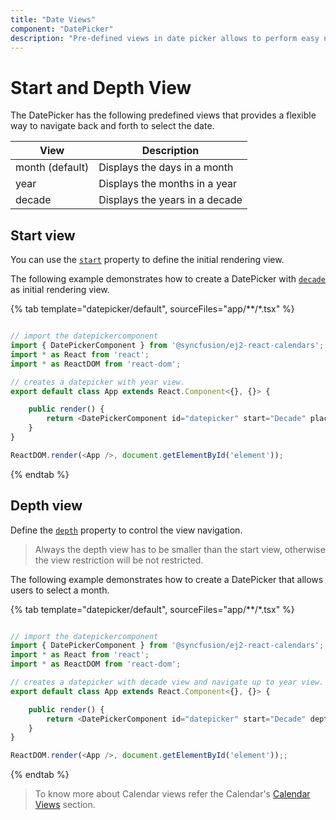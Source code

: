 ```yaml
---
title: "Date Views"
component: "DatePicker"
description: "Pre-defined views in date picker allows to perform easy navigation to select any date."
---
```


# Start and Depth View

The DatePicker has the following predefined views
that provides a flexible way to navigate back and forth to select the date.

| **View** | **Description** |
| --- | --- |
| month (default) | Displays the days in a month |
| year | Displays the months in a year |
| decade | Displays the years in a decade |

## Start view

You can use the
[`start`](../api/datepicker#start)
 property to define the initial rendering view.

The following example demonstrates how to create a DatePicker with
[`decade`](../api/datepicker#depth)
 as initial rendering view.

{% tab template="datepicker/default", sourceFiles="app/**/*.tsx" %}

```typescript

// import the datepickercomponent
import { DatePickerComponent } from '@syncfusion/ej2-react-calendars';
import * as React from 'react';
import * as ReactDOM from 'react-dom';

// creates a datepicker with year view.
export default class App extends React.Component<{}, {}> {

    public render() {
        return <DatePickerComponent id="datepicker" start="Decade" placeholder="Enter date"/>;
    }
}

ReactDOM.render(<App />, document.getElementById('element'));

```

{% endtab %}

## Depth view

Define the
[`depth`](../api/datepicker#depth)
property to control the view navigation.

> Always the depth view has to be smaller than the start view, otherwise the view restriction
will be not restricted.

The following example demonstrates how to create a DatePicker that allows users to select a month.

{% tab template="datepicker/default", sourceFiles="app/**/*.tsx" %}

```typescript

// import the datepickercomponent
import { DatePickerComponent } from '@syncfusion/ej2-react-calendars';
import * as React from 'react';
import * as ReactDOM from 'react-dom';

// creates a datepicker with decade view and navigate up to year view.
export default class App extends React.Component<{}, {}> {

    public render() {
        return <DatePickerComponent id="datepicker" start="Decade" depth="Year" placeholder="Enter date"/>;
    }
}

ReactDOM.render(<App />, document.getElementById('element'));;

```

{% endtab %}

> To know more about Calendar views refer the Calendar's
[Calendar Views](../calendar/calendar-views/)
section.